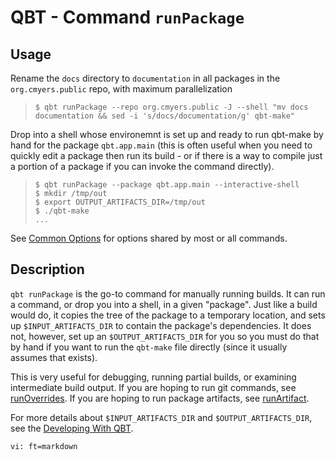 # QBT - Command `runPackage`

## Usage

Rename the `docs` directory to `documentation` in all packages in the `org.cmyers.public` repo, with maximum parallelization

>     $ qbt runPackage --repo org.cmyers.public -J --shell "mv docs documentation && sed -i 's/docs/documentation/g' qbt-make"

Drop into a shell whose environemnt is set up and ready to run qbt-make by hand for the package `qbt.app.main` (this is often useful when you need to quickly edit a package then run its build - or if there is a way to compile just a portion of a package if you can invoke the command directly).

>     $ qbt runPackage --package qbt.app.main --interactive-shell
>     $ mkdir /tmp/out
>     $ export OUTPUT_ARTIFACTS_DIR=/tmp/out
>     $ ./qbt-make
>     ...

See [Common Options](qbt-common-options.html) for options shared by most or all commands.

## Description

`qbt runPackage` is the go-to command for manually running builds.  It can run a command, or drop you into a shell, in a given "package".  Just like a build would do, it copies the tree of the package to a temporary location, and sets up `$INPUT_ARTIFACTS_DIR` to contain the package's dependencies.  It does not, however, set up an `$OUTPUT_ARTIFACTS_DIR` for you so you must do that by hand if you want to run the `qbt-make` file directly (since it usually assumes that exists).

This is very useful for debugging, running partial builds, or examining intermediate build output.  If you are hoping to run git commands, see [runOverrides](qbt-run-overrides.html).  If you are hoping to run package artifacts, see [runArtifact](qbt-run-artifact.html).

For more details about `$INPUT_ARTIFACTS_DIR` and `$OUTPUT_ARTIFACTS_DIR`, see the [Developing With QBT](development-guide.html).

    vi: ft=markdown
